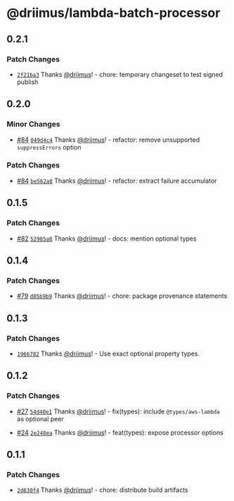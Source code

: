 # @driimus/lambda-batch-processor

## 0.2.1

### Patch Changes

- [`2f21ba3`](https://github.com/driimus/lambda-batch-processor/commit/2f21ba3b698ffd512a898ff03f0cd24a9833024d) Thanks [@driimus](https://github.com/driimus)! - chore: temporary changeset to test signed publish

## 0.2.0

### Minor Changes

- [#84](https://github.com/driimus/lambda-batch-processor/pull/84) [`049d4c4`](https://github.com/driimus/lambda-batch-processor/commit/049d4c4ed1bd31c6ac50857ff6af56b764d3806b) Thanks [@driimus](https://github.com/driimus)! - refactor: remove unsupported `suppressErrors` option

### Patch Changes

- [#84](https://github.com/driimus/lambda-batch-processor/pull/84) [`be562a8`](https://github.com/driimus/lambda-batch-processor/commit/be562a8fce5a37d8e6f9acb466fb93a510c503e3) Thanks [@driimus](https://github.com/driimus)! - refactor: extract failure accumulator

## 0.1.5

### Patch Changes

- [#82](https://github.com/driimus/lambda-batch-processor/pull/82) [`52985a8`](https://github.com/driimus/lambda-batch-processor/commit/52985a8c66643df821c5c3cdaf358ee24049f404) Thanks [@driimus](https://github.com/driimus)! - docs: mention optional types

## 0.1.4

### Patch Changes

- [#79](https://github.com/driimus/lambda-batch-processor/pull/79) [`d05b9b9`](https://github.com/driimus/lambda-batch-processor/commit/d05b9b9caf82c01fa80f530a6ce47accf1c7ef78) Thanks [@driimus](https://github.com/driimus)! - chore: package provenance statements

## 0.1.3

### Patch Changes

- [`1966782`](https://github.com/driimus/lambda-batch-processor/commit/1966782952d93ee1bde6022734b4427053773937) Thanks [@driimus](https://github.com/driimus)! - Use exact optional property types.

## 0.1.2

### Patch Changes

- [#27](https://github.com/driimus/lambda-batch-processor/pull/27) [`54d40e1`](https://github.com/driimus/lambda-batch-processor/commit/54d40e11d022971059914a7a3dd92333c9947b94) Thanks [@driimus](https://github.com/driimus)! - fix(types): include `@types/aws-lambda` as optional peer

- [#24](https://github.com/driimus/lambda-batch-processor/pull/24) [`2e248ea`](https://github.com/driimus/lambda-batch-processor/commit/2e248eaacd786af3f6829f36d9ac6073de5f9ced) Thanks [@driimus](https://github.com/driimus)! - feat(types): expose processor options

## 0.1.1

### Patch Changes

- [`2d630f4`](https://github.com/driimus/lambda-batch-processor/commit/2d630f490fbc2aa608528cb9f61e6c9c00ac546a) Thanks [@driimus](https://github.com/driimus)! - chore: distribute build artifacts
